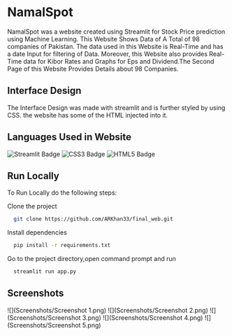 
# NamalSpot

NamalSpot was a website created using Streamlit for Stock Price prediction using Machine Learning. This Website Shows Data of A Total of 98 companies of Pakistan. The data used in this Website is Real-Time and has a date Input for filtering of Data. Moreover, this Website also provides Real-Time data for Kibor Rates and Graphs for  Eps and Dividend.The Second Page of this Website Provides Details about 98 Companies.




## Interface Design

The Interface Design was made with streamlit and is further styled by using CSS. the website has some of the HTML injected
into it.

## Languages Used in Website
![Streamlit Badge](https://img.shields.io/badge/Streamlit-FF4B4B?logo=streamlit&logoColor=fff&style=plastic)
![CSS3 Badge](https://img.shields.io/badge/CSS3-1572B6?logo=css3&logoColor=fff&style=plastic)
![HTML5 Badge](https://img.shields.io/badge/HTML5-E34F26?logo=html5&logoColor=fff&style=plastic)
## Run Locally
To Run Locally do the following steps:

Clone the project

```bash
  git clone https://github.com/ARKhan33/final_web.git
```
Install dependencies

```bash
  pip install -r requirements.txt
```
Go to the project directory,open command prompt and run

```bash
  streamlit run app.py
```

## Screenshots
![](Screenshots/Screenshot 1.png)
![](Screenshots/Screenshot 2.png)
![](Screenshots/Screenshot 3.png)
![](Screenshots/Screenshot 4.png)
![](Screenshots/Screenshot 5.png)
